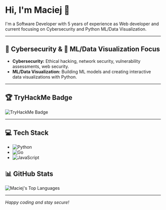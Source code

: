 # Hi, I'm Maciej 👋

I'm a Software Developer with 5 years of experience as Web developer and current focusing on Cybersecurity and Python ML/Data Visualization.

---

## 🔐 Cybersecurity & 🤖 ML/Data Visualization Focus

- **Cybersecurity:** Ethical hacking, network security, vulnerability assessments, web security.
- **ML/Data Visualization:** Building ML models and creating interactive data visualizations with Python.

---

## 🏆 TryHackMe Badge

![TryHackMe Badge](https://tryhackme-badges.s3.amazonaws.com/Bonus1337.png)

---


## 💻 Tech Stack

- ![Python](https://img.shields.io/badge/Python-3776AB?style=for-the-badge&logo=python&logoColor=white)
- ![Go](https://img.shields.io/badge/Go-00ADD8?style=for-the-badge&logo=go&logoColor=white)
- ![JavaScript](https://img.shields.io/badge/JavaScript-F7DF1E?style=for-the-badge&logo=javascript&logoColor=black)


## 📊 GitHub Stats

![Maciej's Top Languages](https://github-readme-stats.vercel.app/api/top-langs/?username=Bonus1337&theme=react&hide_border=false&layout=compact)

---

*Happy coding and stay secure!*
